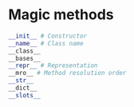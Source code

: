 # Magic methods

```python
__init__ # Constructor
__name__ # Class name
__class__
__bases__
__repr__ # Representation
__mro__ # Method resolution order
__str__
__dict__
__slots__ 
```